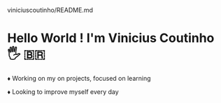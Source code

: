 viniciuscoutinho/README.md

# Hello World ! I'm Vinicius Coutinho :raised_hand_with_fingers_splayed: :brazil:	

 :diamonds: Working on my on projects, focused on learning 
  
 :diamonds: Looking to improve myself every day
  
